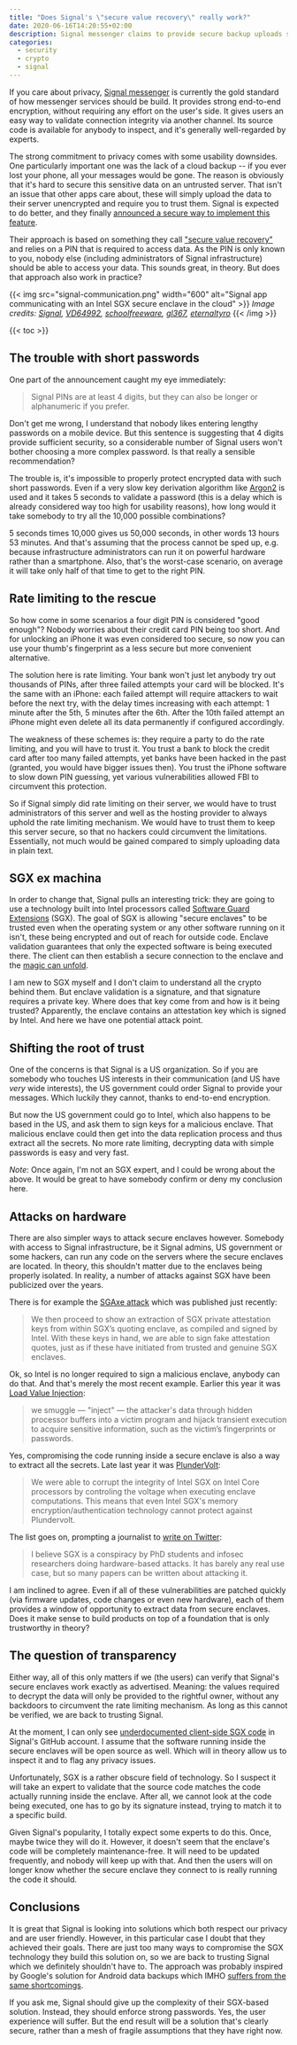 ```yaml
---
title: "Does Signal's \"secure value recovery\" really work?"
date: 2020-06-16T14:20:55+02:00
description: Signal messenger claims to provide secure backup uploads secured with a 4 digit PIN. This cannot really work, and Signal's solution doesn't seem watertight either.
categories:
  - security
  - crypto
  - signal
---
```


If you care about privacy, [Signal messenger](https://signal.org/) is currently the gold standard of how messenger services should be build. It provides strong end-to-end encryption, without requiring any effort on the user's side. It gives users an easy way to validate connection integrity via another channel. Its source code is available for anybody to inspect, and it's generally well-regarded by experts.

The strong commitment to privacy comes with some usability downsides. One particularly important one was the lack of a cloud backup -- if you ever lost your phone, all your messages would be gone. The reason is obviously that it's hard to secure this sensitive data on an untrusted server. That isn't an issue that other apps care about, these will simply upload the data to their server unencrypted and require you to trust them. Signal is expected to do better, and they finally [announced a secure way to implement this feature](https://signal.org/blog/signal-pins/).

Their approach is based on something they call ["secure value recovery"](https://signal.org/blog/secure-value-recovery/) and relies on a PIN that is required to access data. As the PIN is only known to you, nobody else (including administrators of Signal infrastructure) should be able to access your data. This sounds great, in theory. But does that approach also work in practice?

{{< img src="signal-communication.png" width="600" alt="Signal app communicating with an Intel SGX secure enclave in the cloud" >}}
<em>
  Image credits:
  <a href="https://signal.org/" rel="nofollow">Signal</a>,
  <a href="https://commons.wikimedia.org/wiki/File:Intel-logo.svg" rel="nofollow">VD64992</a>,
  <a href="https://openclipart.org/detail/276127/smartphone-tablet-black-and-white-free-clipart-icon" rel="nofollow">schoolfreeware</a>,
  <a href="https://openclipart.org/detail/246264/cloud" rel="nofollow">gl367</a>,
  <a href="https://openclipart.org/detail/169128/simple-electronic-safety-vault" rel="nofollow">eternaltyro</a>
</em>
{{< /img >}}

{{< toc >}}

## The trouble with short passwords

One part of the announcement caught my eye immediately:

> Signal PINs are at least 4 digits, but they can also be longer or alphanumeric if you prefer.

Don't get me wrong, I understand that nobody likes entering lengthy passwords on a mobile device. But this sentence is suggesting that 4 digits provide sufficient security, so a considerable number of Signal users won't bother choosing a more complex password. Is that really a sensible recommendation?

The trouble is, it's impossible to properly protect encrypted data with such short passwords. Even if a very slow key derivation algorithm like [Argon2](https://en.wikipedia.org/wiki/Argon2) is used and it takes 5 seconds to validate a password (this is a delay which is already considered way too high for usability reasons), how long would it take somebody to try all the 10,000 possible combinations?

5 seconds times 10,000 gives us 50,000 seconds, in other words 13 hours 53 minutes. And that's assuming that the process cannot be sped up, e.g. because infrastructure administrators can run it on powerful hardware rather than a smartphone. Also, that's the worst-case scenario, on average it will take only half of that time to get to the right PIN.

## Rate limiting to the rescue

So how come in some scenarios a four digit PIN is considered "good enough"? Nobody worries about their credit card PIN being too short. And for unlocking an iPhone it was even considered too secure, so now you can use your thumb's fingerprint as a less secure but more convenient alternative.

The solution here is rate limiting. Your bank won't just let anybody try out thousands of PINs, after three failed attempts your card will be blocked. It's the same with an iPhone: each failed attempt will require attackers to wait before the next try, with the delay times increasing with each attempt: 1 minute after the 5th, 5 minutes after the 6th. After the 10th failed attempt an iPhone might even delete all its data permanently if configured accordingly.

The weakness of these schemes is: they require a party to do the rate limiting, and you will have to trust it. You trust a bank to block the credit card after too many failed attempts, yet banks have been hacked in the past (granted, you would have bigger issues then). You trust the iPhone software to slow down PIN guessing, yet various vulnerabilities allowed FBI to circumvent this protection.

So if Signal simply did rate limiting on their server, we would have to trust administrators of this server and well as the hosting provider to always uphold the rate limiting mechanism. We would have to trust them to keep this server secure, so that no hackers could circumvent the limitations. Essentially, not much would be gained compared to simply uploading data in plain text.

## SGX ex machina

In order to change that, Signal pulls an interesting trick: they are going to use a technology built into Intel processors called [Software Guard Extensions](https://en.wikipedia.org/wiki/Software_Guard_Extensions) (SGX). The goal of SGX is allowing "secure enclaves" to be trusted even when the operating system or any other software running on it isn't, these being encrypted and out of reach for outside code. Enclave validation guarantees that only the expected software is being executed there. The client can then establish a secure connection to the enclave and the [magic can unfold](https://signal.org/blog/secure-value-recovery/).

I am new to SGX myself and I don't claim to understand all the crypto behind them. But enclave validation is a signature, and that signature requires a private key. Where does that key come from and how is it being trusted? Apparently, the enclave contains an attestation key which is signed by Intel. And here we have one potential attack point.

## Shifting the root of trust

One of the concerns is that Signal is a US organization. So if you are somebody who touches US interests in their communication (and US have *very* wide interests), the US government could order Signal to provide your messages. Which luckily they cannot, thanks to end-to-end encryption.

But now the US government could go to Intel, which also happens to be based in the US, and ask them to sign keys for a malicious enclave. That malicious enclave could then get into the data replication process and thus extract all the secrets. No more rate limiting, decrypting data with simple passwords is easy and very fast.

*Note*: Once again, I'm not an SGX expert, and I could be wrong about the above. It would be great to have somebody confirm or deny my conclusion here.

## Attacks on hardware

There are also simpler ways to attack secure enclaves however. Somebody with access to Signal infrastructure, be it Signal admins, US government or some hackers, can run any code on the servers where the secure enclaves are located. In theory, this shouldn't matter due to the enclaves being properly isolated. In reality, a number of attacks against SGX have been publicized over the years.

There is for example the [SGAxe attack](https://sgaxe.com/) which was published just recently:

> We then proceed to show an extraction of SGX private attestation keys from within SGX’s quoting enclave, as compiled and signed by Intel. With these keys in hand, we are able to sign fake attestation quotes, just as if these have initiated from trusted and genuine SGX enclaves.

Ok, so Intel is no longer required to sign a malicious enclave, anybody can do that. And that's merely the most recent example. Earlier this year it was [Load Value Injection](https://lviattack.eu/):

> we smuggle — "inject" — the attacker's data through hidden processor buffers into a victim program and hijack transient execution to acquire sensitive information, such as the victim’s fingerprints or passwords.

Yes, compromising the code running inside a secure enclave is also a way to extract all the secrets. Late last year it was [PlunderVolt](https://plundervolt.com/):

> We were able to corrupt the integrity of Intel SGX on Intel Core processors by controling the voltage when executing enclave computations. This means that even Intel SGX's memory encryption/authentication technology cannot protect against Plundervolt.

The list goes on, prompting a journalist to [write on Twitter](https://twitter.com/hanno/status/1249212829741309952):

> I believe SGX is a conspiracy by PhD students and infosec researchers doing hardware-based attacks. It has barely any real use case, but so many papers can be written about attacking it.

I am inclined to agree. Even if all of these vulnerabilities are patched quickly (via firmware updates, code changes or even new hardware), each of them provides a window of opportunity to extract data from secure enclaves. Does it make sense to build products on top of a foundation that is only trustworthy in theory?

## The question of transparency

Either way, all of this only matters if we (the users) can verify that Signal's secure enclaves work exactly as advertised. Meaning: the values required to decrypt the data will only be provided to the rightful owner, without any backdoors to circumvent the rate limiting mechanism. As long as this cannot be verified, we are back to trusting Signal.

At the moment, I can only see [underdocumented client-side SGX code](https://github.com/signalapp/sgx_common) in Signal's GitHub account. I assume that the software running inside the secure enclaves will be open source as well. Which will in theory allow us to inspect it and to flag any privacy issues.

Unfortunately, SGX is a rather obscure field of technology. So I suspect it will take an expert to validate that the source code matches the code actually running inside the enclave. After all, we cannot look at the code being executed, one has to go by its signature instead, trying to match it to a specific build.

Given Signal's popularity, I totally expect some experts to do this. Once, maybe twice they will do it. However, it doesn't seem that the enclave's code will be completely maintenance-free. It will need to be updated frequently, and nobody will keep up with that. And then the users will on longer know whether the secure enclave they connect to is really running the code it should.

## Conclusions

It is great that Signal is looking into solutions which both respect our privacy and are user friendly. However, in this particular case I doubt that they achieved their goals. There are just too many ways to compromise the SGX technology they build this solution on, so we are back to trusting Signal which we definitely shouldn't have to. The approach was probably inspired by Google's solution for Android data backups which IMHO [suffers from the same shortcomings](/2018/10/15/so-google-is-now-claiming-no-one-including-google-can-access-your-data/).

If you ask me, Signal should give up the complexity of their SGX-based solution. Instead, they should enforce strong passwords. Yes, the user experience will suffer. But the end result will be a solution that's clearly secure, rather than a mesh of fragile assumptions that they have right now.

